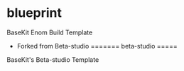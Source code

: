 blueprint
=====

BaseKit Enom Build Template

+ Forked from Beta-studio
=======
beta-studio
=====

BaseKit's Beta-studio Template

